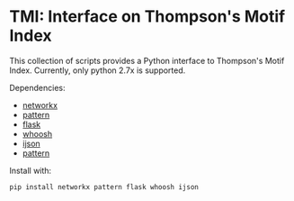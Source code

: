 # TMI: Interface on Thompson's Motif Index

This collection of scripts provides a Python interface to Thompson's Motif Index.
Currently, only python 2.7x is supported.

Dependencies:
- [networkx](http://networkx.github.io)
- [pattern](http://www.clips.ua.ac.be/pattern)
- [flask](http://flask.pocoo.org/)
- [whoosh](https://bitbucket.org/mchaput/whoosh/wiki/Home)
- [ijson](https://pypi.python.org/pypi/ijson/0.8.0)
- [pattern](http://www.clips.ua.ac.be/pages/pattern)

Install with:

    pip install networkx pattern flask whoosh ijson
